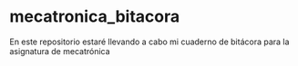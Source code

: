 # mecatronica_bitacora
En este repositorio estaré llevando a cabo mi cuaderno de bitácora para la asignatura de mecatrónica
